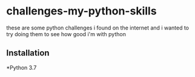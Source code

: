 # challenges-my-python-skills
these are some python challenges i found on the internet and i wanted to try doing them to see how good i'm with python


## Installation 
  *Python 3.7
  
